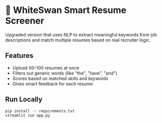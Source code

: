 # 🦢 WhiteSwan Smart Resume Screener

Upgraded version that uses NLP to extract meaningful keywords from job descriptions and match multiple resumes based on real recruiter logic.

## Features
- Upload 50–100 resumes at once
- Filters out generic words (like "the", "have", "and")
- Scores based on matched *skills* and *keywords*
- Gives smart feedback for each resume

## Run Locally

```bash
pip install -r requirements.txt
streamlit run app.py
```
